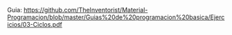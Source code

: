 Guia: https://github.com/TheInventorist/Material-Programacion/blob/master/Guias%20de%20programacion%20basica/Ejercicios/03-Ciclos.pdf
